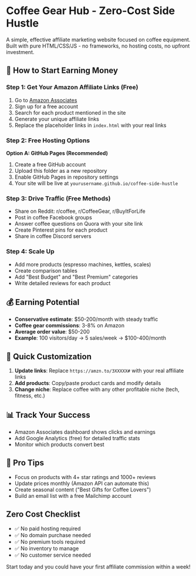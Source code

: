 # Coffee Gear Hub - Zero-Cost Side Hustle

A simple, effective affiliate marketing website focused on coffee equipment. Built with pure HTML/CSS/JS - no frameworks, no hosting costs, no upfront investment.

## 🚀 How to Start Earning Money

### Step 1: Get Your Amazon Affiliate Links (Free)
1. Go to [Amazon Associates](https://affiliate-program.amazon.com/)
2. Sign up for a free account
3. Search for each product mentioned in the site
4. Generate your unique affiliate links
5. Replace the placeholder links in `index.html` with your real links

### Step 2: Free Hosting Options
**Option A: GitHub Pages (Recommended)**
1. Create a free GitHub account
2. Upload this folder as a new repository
3. Enable GitHub Pages in repository settings
4. Your site will be live at `yourusername.github.io/coffee-side-hustle`


### Step 3: Drive Traffic (Free Methods)
- Share on Reddit: r/coffee, r/CoffeeGear, r/BuyItForLife
- Post in coffee Facebook groups
- Answer coffee questions on Quora with your site link
- Create Pinterest pins for each product
- Share in coffee Discord servers

### Step 4: Scale Up
- Add more products (espresso machines, kettles, scales)
- Create comparison tables
- Add "Best Budget" and "Best Premium" categories
- Write detailed reviews for each product

## 💰 Earning Potential
- **Conservative estimate**: $50-200/month with steady traffic
- **Coffee gear commissions**: 3-8% on Amazon
- **Average order value**: $50-200
- **Example**: 100 visitors/day → 5 sales/week → $100-400/month

## 🔧 Quick Customization
1. **Update links**: Replace `https://amzn.to/3XXXXX#` with your real affiliate links
2. **Add products**: Copy/paste product cards and modify details
3. **Change niche**: Replace coffee with any other profitable niche (tech, fitness, etc.)

## 📊 Track Your Success
- Amazon Associates dashboard shows clicks and earnings
- Add Google Analytics (free) for detailed traffic stats
- Monitor which products convert best

## 🎯 Pro Tips
- Focus on products with 4+ star ratings and 1000+ reviews
- Update prices monthly (Amazon API can automate this)
- Create seasonal content ("Best Gifts for Coffee Lovers")
- Build an email list with a free Mailchimp account

## Zero Cost Checklist
- ✅ No paid hosting required
- ✅ No domain purchase needed
- ✅ No premium tools required
- ✅ No inventory to manage
- ✅ No customer service needed

Start today and you could have your first affiliate commission within a week!
